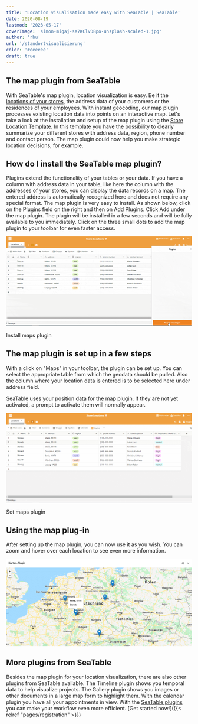 ```yaml
---
title: 'Location visualisation made easy with SeaTable | SeaTable'
date: 2020-08-19
lastmod: '2023-05-17'
coverImage: 'simon-migaj-sa7KClvDBpo-unsplash-scaled-1.jpg'
author: 'rbu'
url: '/standortvisualisierung'
color: '#eeeeee'
draft: true
---
```


## The map plugin from SeaTable

With SeaTable's map plugin, location visualization is easy. Be it the [locations of your stores](https://seatable.io/en/vorlage/d6nlvef8ram9wwbkjhziwa/), the address data of your customers or the residences of your employees. With instant geocoding, our map plugin processes existing location data into points on an interactive map. Let's take a look at the installation and setup of the map plugin using the [Store Location Template](https://seatable.io/en/vorlage/d6nlvef8ram9wwbkjhziwa/). In this template you have the possibility to clearly summarize your different stores with address data, region, phone number and contact person. The map plugin could now help you make strategic location decisions, for example.

## How do I install the SeaTable map plugin?

Plugins extend the functionality of your tables or your data. If you have a column with address data in your table, like here the column with the addresses of your stores, you can display the data records on a map. The entered address is automatically recognized here and does not require any special format. The map plugin is very easy to install. As shown below, click on the Plugins field on the right and then on Add Plugins. Click Add under the map plugin. The plugin will be installed in a few seconds and will be fully available to you immediately. Click on the three small dots to add the map plugin to your toolbar for even faster access.

![Install maps plugin](images/Karten-Plugin-Installieren.gif)

Install maps plugin

## The map plugin is set up in a few steps

With a click on "Maps" in your toolbar, the plugin can be set up. You can select the appropriate table from which the geodata should be pulled. Also the column where your location data is entered is to be selected here under address field.

SeaTable uses your position data for the map plugin. If they are not yet activated, a prompt to activate them will normally appear.

![Set maps plugin](images/Karten-Plugin-Einstellen.gif)

Set maps plugin

## Using the map plug-in

After setting up the map plugin, you can now use it as you wish. You can zoom and hover over each location to see even more information.

![Display additional location information](images/Bildschirmfoto-2020-08-03-um-11.43.44.png)

## More plugins from SeaTable

Besides the map plugin for your location visualization, there are also other plugins from SeaTable available. The Timeline plugin shows you temporal data to help visualize projects. The Gallery plugin shows you images or other documents in a large map form to highlight them. With the calendar plugin you have all your appointments in view. With the [SeaTable plugins](https://seatable.io/en/seatable-plugins/) you can make your workflow even more efficient. [Get started now!]({{< relref "pages/registration" >}})
